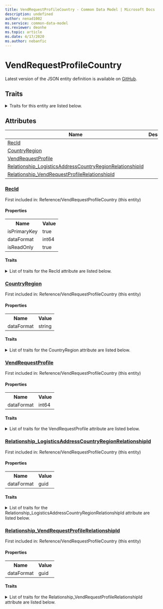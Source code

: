 ```yaml
---
title: VendRequestProfileCountry - Common Data Model | Microsoft Docs
description: undefined
author: nenad1002
ms.service: common-data-model
ms.reviewer: deonhe
ms.topic: article
ms.date: 4/17/2020
ms.author: nebanfic
---
```


# VendRequestProfileCountry

  
 Latest version of the JSON entity definition is available on <a href="https://github.com/Microsoft/CDM/tree/master/schemaDocuments/core/erp/Tables/SupplyChain/ProcurementAndSourcing/Reference/VendRequestProfileCountry.cdm.json" target="_blank">GitHub</a>.  

## Traits

<details>
<summary>Traits for this entity are listed below.  
</summary>

**is.identifiedBy**  
  names a specifc identity attribute to use with an entity  <table><tr><th>Parameter</th><th>Value</th><th>Data type</th><th>Explanation</th></tr><tr><td>attribute</td><td>[VendRequestProfileCountry/(resolvedAttributes)/RecId](#RecId)</td><td>attribute</td><td></td></tr></table>

**is.CDM.entityVersion**  
  <table><tr><th>Parameter</th><th>Value</th><th>Data type</th><th>Explanation</th></tr><tr><td>versionNumber</td><td>"1.0.0"</td><td>string</td><td>semantic version number of the entity</td></tr></table>

**is.application.releaseVersion**  
  <table><tr><th>Parameter</th><th>Value</th><th>Data type</th><th>Explanation</th></tr><tr><td>releaseVersion</td><td>"10.0.13.0"</td><td>string</td><td>semantic version number of the application introducing this entity</td></tr></table>

</details>

## Attributes

|Name|Description|First Included in Instance|
|---|---|---|
|[RecId](#RecId)||<a href="VendRequestProfileCountry.md" target="_blank">Reference/VendRequestProfileCountry</a>|
|[CountryRegion](#CountryRegion)||<a href="VendRequestProfileCountry.md" target="_blank">Reference/VendRequestProfileCountry</a>|
|[VendRequestProfile](#VendRequestProfile)||<a href="VendRequestProfileCountry.md" target="_blank">Reference/VendRequestProfileCountry</a>|
|[Relationship_LogisticsAddressCountryRegionRelationshipId](#Relationship_LogisticsAddressCountryRegionRelationshipId)||<a href="VendRequestProfileCountry.md" target="_blank">Reference/VendRequestProfileCountry</a>|
|[Relationship_VendRequestProfileRelationshipId](#Relationship_VendRequestProfileRelationshipId)||<a href="VendRequestProfileCountry.md" target="_blank">Reference/VendRequestProfileCountry</a>|

### <a href=#RecId name="RecId">RecId</a>

First included in: Reference/VendRequestProfileCountry (this entity)  

#### Properties

<table><tr><th>Name</th><th>Value</th></tr><tr><td>isPrimaryKey</td><td>true</td></tr><tr><td>dataFormat</td><td>int64</td></tr><tr><td>isReadOnly</td><td>true</td></tr></table>

#### Traits

<details>
<summary>List of traits for the RecId attribute are listed below.</summary>

**is.dataFormat.integer**  
**is.dataFormat.big**  
**is.identifiedBy**  
names a specifc identity attribute to use with an entity  <table><tr><th>Parameter</th><th>Value</th><th>Data type</th><th>Explanation</th></tr><tr><td>attribute</td><td>[VendRequestProfileCountry/(resolvedAttributes)/RecId](#RecId)</td><td>attribute</td><td></td></tr></table>

**is.readOnly**  
**is.dataFormat.integer**  
**is.dataFormat.big**  
</details>

### <a href=#CountryRegion name="CountryRegion">CountryRegion</a>

First included in: Reference/VendRequestProfileCountry (this entity)  

#### Properties

<table><tr><th>Name</th><th>Value</th></tr><tr><td>dataFormat</td><td>string</td></tr></table>

#### Traits

<details>
<summary>List of traits for the CountryRegion attribute are listed below.</summary>

**is.dataFormat.character**  
**is.dataFormat.big**  
**is.dataFormat.array**  
**is.dataFormat.character**  
**is.dataFormat.array**  
</details>

### <a href=#VendRequestProfile name="VendRequestProfile">VendRequestProfile</a>

First included in: Reference/VendRequestProfileCountry (this entity)  

#### Properties

<table><tr><th>Name</th><th>Value</th></tr><tr><td>dataFormat</td><td>int64</td></tr></table>

#### Traits

<details>
<summary>List of traits for the VendRequestProfile attribute are listed below.</summary>

**is.dataFormat.integer**  
**is.dataFormat.big**  
**is.dataFormat.integer**  
**is.dataFormat.big**  
</details>

### <a href=#Relationship_LogisticsAddressCountryRegionRelationshipId name="Relationship_LogisticsAddressCountryRegionRelationshipId">Relationship_LogisticsAddressCountryRegionRelationshipId</a>

First included in: Reference/VendRequestProfileCountry (this entity)  

#### Properties

<table><tr><th>Name</th><th>Value</th></tr><tr><td>dataFormat</td><td>guid</td></tr></table>

#### Traits

<details>
<summary>List of traits for the Relationship_LogisticsAddressCountryRegionRelationshipId attribute are listed below.</summary>

**is.dataFormat.character**  
**is.dataFormat.big**  
**is.dataFormat.array**  
**is.dataFormat.guid**  
**means.identity.entityId**  
**is.linkedEntity.identifier**  
Marks the attribute(s) that hold foreign key references to a linked (used as an attribute) entity. This attribute is added to the resolved entity to enumerate the referenced entities.  <table><tr><th>Parameter</th><th>Value</th><th>Data type</th><th>Explanation</th></tr><tr><td>entityReferences</td><td><table><tr><th>entityReference</th><th>attributeReference</th></tr><tr><td><a href="../../../Common/GAB/Group/LogisticsAddressCountryRegion.md" target="_blank">/core/erp/Tables/Common/GAB/Group/LogisticsAddressCountryRegion.cdm.json/LogisticsAddressCountryRegion</a></td><td><a href="../../../Common/GAB/Group/LogisticsAddressCountryRegion.md#RecId" target="_blank">RecId</a></td></tr></table></td><td>entity</td><td>a reference to the constant entity holding the list of entity references</td></tr></table>

**is.dataFormat.guid**  
**is.dataFormat.character**  
**is.dataFormat.array**  
</details>

### <a href=#Relationship_VendRequestProfileRelationshipId name="Relationship_VendRequestProfileRelationshipId">Relationship_VendRequestProfileRelationshipId</a>

First included in: Reference/VendRequestProfileCountry (this entity)  

#### Properties

<table><tr><th>Name</th><th>Value</th></tr><tr><td>dataFormat</td><td>guid</td></tr></table>

#### Traits

<details>
<summary>List of traits for the Relationship_VendRequestProfileRelationshipId attribute are listed below.</summary>

**is.dataFormat.character**  
**is.dataFormat.big**  
**is.dataFormat.array**  
**is.dataFormat.guid**  
**means.identity.entityId**  
**is.linkedEntity.identifier**  
Marks the attribute(s) that hold foreign key references to a linked (used as an attribute) entity. This attribute is added to the resolved entity to enumerate the referenced entities.  <table><tr><th>Parameter</th><th>Value</th><th>Data type</th><th>Explanation</th></tr><tr><td>entityReferences</td><td><table><tr><th>entityReference</th><th>attributeReference</th></tr><tr><td><a href="../Transaction/VendRequestProfile.md" target="_blank">/core/erp/Tables/SupplyChain/ProcurementAndSourcing/Transaction/VendRequestProfile.cdm.json/VendRequestProfile</a></td><td><a href="../Transaction/VendRequestProfile.md#RecId" target="_blank">RecId</a></td></tr></table></td><td>entity</td><td>a reference to the constant entity holding the list of entity references</td></tr></table>

**is.dataFormat.guid**  
**is.dataFormat.character**  
**is.dataFormat.array**  
</details>
